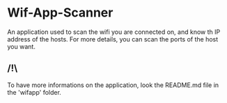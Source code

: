 # Wif-App-Scanner
An application used to scan the wifi you are connected on, and know th IP address of the hosts. For more details, you can scan the ports of the host you want.

## /!\
To have more informations on the application, look the README.md file in the 'wifapp' folder.
